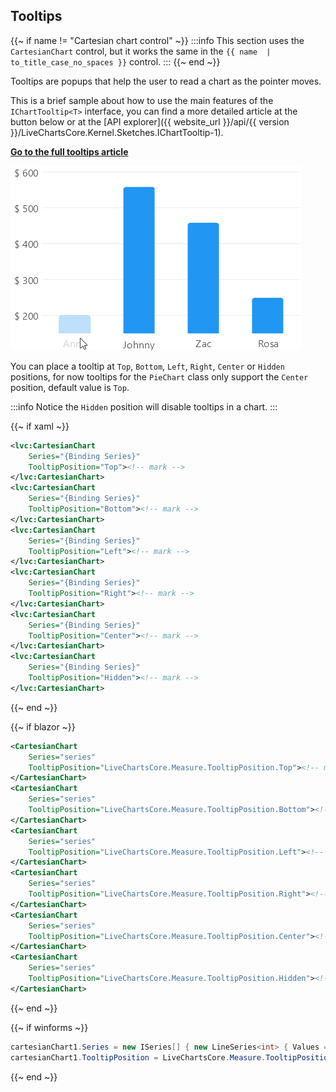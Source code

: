 ## Tooltips

{{~ if name != "Cartesian chart control" ~}}
:::info
This section uses the `CartesianChart` control, but it works the same in the `{{ name  | to_title_case_no_spaces }}` control.
:::
{{~ end ~}}

Tooltips are popups that help the user to read a chart as the pointer moves.

This is a brief sample about how to use the main features of the `IChartTooltip<T>` interface, you can find a more detailed article at the button below or at the 
[API explorer]({{ website_url }}/api/{{ version }}/LiveChartsCore.Kernel.Sketches.IChartTooltip-1).

<a href="{{ website_url }}/docs/{{ platform }}/{{ version }}/CartesianChart.Tooltips" class="btn btn-outline-primary mb-3">
<b>Go to the full tooltips article</b>
</a>

![tooltips](https://raw.githubusercontent.com/beto-rodriguez/LiveCharts2/dev/docs/_assets/tooltips.gif)

You can place a tooltip at `Top`, `Bottom`, `Left`, `Right`, `Center` or `Hidden` positions, for now 
tooltips for the `PieChart` class only support the `Center` position, default value is `Top`.

:::info
Notice the `Hidden` position will disable tooltips in a chart.
:::

{{~ if xaml ~}}
```xml
<lvc:CartesianChart
    Series="{Binding Series}"
    TooltipPosition="Top"><!-- mark -->
</lvc:CartesianChart>
<lvc:CartesianChart
    Series="{Binding Series}"
    TooltipPosition="Bottom"><!-- mark -->
</lvc:CartesianChart>
<lvc:CartesianChart
    Series="{Binding Series}"
    TooltipPosition="Left"><!-- mark -->
</lvc:CartesianChart>
<lvc:CartesianChart
    Series="{Binding Series}"
    TooltipPosition="Right"><!-- mark -->
</lvc:CartesianChart>
<lvc:CartesianChart
    Series="{Binding Series}"
    TooltipPosition="Center"><!-- mark -->
</lvc:CartesianChart>
<lvc:CartesianChart
    Series="{Binding Series}"
    TooltipPosition="Hidden"><!-- mark -->
</lvc:CartesianChart>
```
{{~ end ~}}

{{~ if blazor ~}}
```xml
<CartesianChart
    Series="series"
    TooltipPosition="LiveChartsCore.Measure.TooltipPosition.Top"><!-- mark -->
</CartesianChart>
<CartesianChart
    Series="series"
    TooltipPosition="LiveChartsCore.Measure.TooltipPosition.Bottom"><!-- mark -->
</CartesianChart>
<CartesianChart
    Series="series"
    TooltipPosition="LiveChartsCore.Measure.TooltipPosition.Left"><!-- mark -->
</CartesianChart>
<CartesianChart
    Series="series"
    TooltipPosition="LiveChartsCore.Measure.TooltipPosition.Right"><!-- mark -->
</CartesianChart>
<CartesianChart
    Series="series"
    TooltipPosition="LiveChartsCore.Measure.TooltipPosition.Center"><!-- mark -->
</CartesianChart>
<CartesianChart
    Series="series"
    TooltipPosition="LiveChartsCore.Measure.TooltipPosition.Hidden"><!-- mark -->
</CartesianChart>
```
{{~ end ~}}

{{~ if winforms ~}}
```csharp
cartesianChart1.Series = new ISeries[] { new LineSeries<int> { Values = new[] { 2, 5, 4 } } };
cartesianChart1.TooltipPosition = LiveChartsCore.Measure.TooltipPosition.Bottom;
```
{{~ end ~}}
